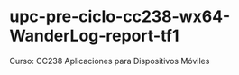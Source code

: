 # upc-pre-ciclo-cc238-wx64-WanderLog-report-tf1
Curso: CC238 Aplicaciones para Dispositivos Móviles
